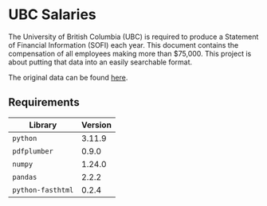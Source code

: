 # UBC Salaries

The University of British Columbia (UBC) is required to produce a Statement of Financial Information (SOFI) each year. This document contains the compensation of all employees making more than $75,000. This project is about putting that data into an easily searchable format. 

The original data can be found [here](https://finance.ubc.ca/reporting-planning-analysis/reports-and-disclosures).

## Requirements

| Library      | Version |
| ------------ | ------- |
| `python`     | 3.11.9        |
| `pdfplumber` | 0.9.0   |
| `numpy`      | 1.24.0  |
| `pandas`     | 2.2.2   |
| `python-fasthtml`   | 0.2.4   |

